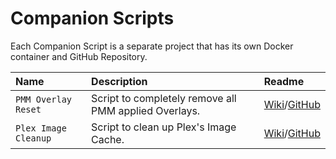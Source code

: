 # Companion Scripts

Each Companion Script is a separate project that has its own Docker container and GitHub Repository.

| Name                 | Description                                           | Readme                                                                                        |
|:---------------------|:------------------------------------------------------|:----------------------------------------------------------------------------------------------|
| `PMM Overlay Reset`  | Script to completely remove all PMM applied Overlays. | [Wiki](scripts/overlay-reset.md)/[GitHub](https://github.com/meisnate12/PMM-overlay-reset.md) |
| `Plex Image Cleanup` | Script to clean up Plex's Image Cache.                | [Wiki](scripts/image-cleanup.md)/[GitHub](https://github.com/meisnate12/Plex-Image-Cleanup)   |
